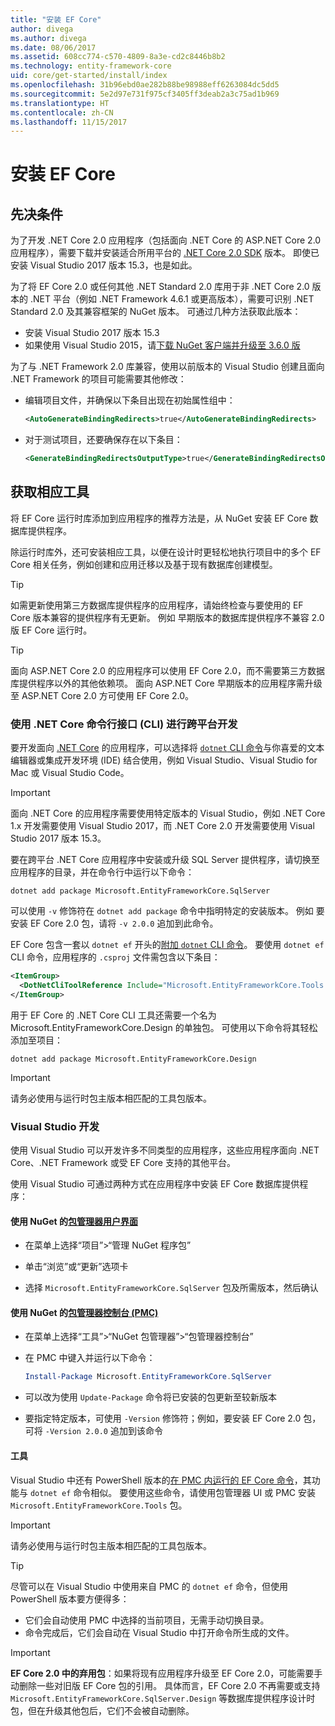 ```yaml
---
title: "安装 EF Core"
author: divega
ms.author: divega
ms.date: 08/06/2017
ms.assetid: 608cc774-c570-4809-8a3e-cd2c8446b8b2
ms.technology: entity-framework-core
uid: core/get-started/install/index
ms.openlocfilehash: 31b96ebd0ae282b88be98988eff6263084dc5dd5
ms.sourcegitcommit: 5e2d97e731f975cf3405ff3deab2a3c75ad1b969
ms.translationtype: HT
ms.contentlocale: zh-CN
ms.lasthandoff: 11/15/2017
---
```

# <a name="installing-ef-core"></a>安装 EF Core

## <a name="prerequisites"></a>先决条件

为了开发 .NET Core 2.0 应用程序（包括面向 .NET Core 的 ASP.NET Core 2.0 应用程序），需要下载并安装适合所用平台的 [.NET Core 2.0 SDK](https://www.microsoft.com/net/download/core) 版本。 即使已安装 Visual Studio 2017 版本 15.3，也是如此。

为了将 EF Core 2.0 或任何其他 .NET Standard 2.0 库用于非 .NET Core 2.0 版本的 .NET 平台（例如 .NET Framework 4.6.1 或更高版本），需要可识别 .NET Standard 2.0 及其兼容框架的 NuGet 版本。 可通过几种方法获取此版本：

* 安装 Visual Studio 2017 版本 15.3
* 如果使用 Visual Studio 2015，请[下载 NuGet 客户端并升级至 3.6.0 版](https://www.nuget.org/downloads)

为了与 .NET Framework 2.0 库兼容，使用以前版本的 Visual Studio 创建且面向 .NET Framework 的项目可能需要其他修改：

* 编辑项目文件，并确保以下条目出现在初始属性组中：
  ``` xml
  <AutoGenerateBindingRedirects>true</AutoGenerateBindingRedirects>
  ```

* 对于测试项目，还要确保存在以下条目：
  ``` xml
  <GenerateBindingRedirectsOutputType>true</GenerateBindingRedirectsOutputType>
  ```

## <a name="getting-the-bits"></a>获取相应工具
将 EF Core 运行时库添加到应用程序的推荐方法是，从 NuGet 安装 EF Core 数据库提供程序。

除运行时库外，还可安装相应工具，以便在设计时更轻松地执行项目中的多个 EF Core 相关任务，例如创建和应用迁移以及基于现有数据库创建模型。

> [!TIP]  
> 如需更新使用第三方数据库提供程序的应用程序，请始终检查与要使用的 EF Core 版本兼容的提供程序有无更新。 例如 早期版本的数据库提供程序不兼容 2.0 版 EF Core 运行时。  

> [!TIP]  
> 面向 ASP.NET Core 2.0 的应用程序可以使用 EF Core 2.0，而不需要第三方数据库提供程序以外的其他依赖项。 面向 ASP.NET Core 早期版本的应用程序需升级至 ASP.NET Core 2.0 方可使用 EF Core 2.0。

<a name="cli"></a>
### <a name="cross-platform-development-using-the-net-core-command-line-interface-cli"></a>使用 .NET Core 命令行接口 (CLI) 进行跨平台开发

要开发面向 [.NET Core](https://www.microsoft.com/net/download/core) 的应用程序，可以选择将 [`dotnet` CLI 命令](https://docs.microsoft.com/dotnet/core/tools/)与你喜爱的文本编辑器或集成开发环境 (IDE) 结合使用，例如 Visual Studio、Visual Studio for Mac 或 Visual Studio Code。

> [!IMPORTANT]  
> 面向 .NET Core 的应用程序需要使用特定版本的 Visual Studio，例如 .NET Core 1.x 开发需要使用 Visual Studio 2017，而 .NET Core 2.0 开发需要使用 Visual Studio 2017 版本 15.3。

要在跨平台 .NET Core 应用程序中安装或升级 SQL Server 提供程序，请切换至应用程序的目录，并在命令行中运行以下命令：

``` Console
dotnet add package Microsoft.EntityFrameworkCore.SqlServer
```

可以使用 `-v` 修饰符在 `dotnet add package` 命令中指明特定的安装版本。 例如 要安装 EF Core 2.0 包，请将 `-v 2.0.0` 追加到此命令。

EF Core 包含一套以 `dotnet ef` 开头的[附加 `dotnet` CLI 命令](../../miscellaneous/cli/dotnet.md)。 要使用 `dotnet ef` CLI 命令，应用程序的 `.csproj` 文件需包含以下条目：

``` xml
<ItemGroup>
  <DotNetCliToolReference Include="Microsoft.EntityFrameworkCore.Tools.DotNet" Version="2.0.0" />
</ItemGroup>
```

用于 EF Core 的 .NET Core CLI 工具还需要一个名为 Microsoft.EntityFrameworkCore.Design 的单独包。 可使用以下命令将其轻松添加至项目：

``` Console
dotnet add package Microsoft.EntityFrameworkCore.Design
```

> [!IMPORTANT]  
> 请务必使用与运行时包主版本相匹配的工具包版本。

<a name="visual-studio"></a>
### <a name="visual-studio-development"></a>Visual Studio 开发

使用 Visual Studio 可以开发许多不同类型的应用程序，这些应用程序面向 .NET Core、.NET Framework 或受 EF Core 支持的其他平台。

使用 Visual Studio 可通过两种方式在应用程序中安装 EF Core 数据库提供程序：

#### <a name="using-nugets-package-manager-user-interfacehttpsdocsmicrosoftcomnugettoolspackage-manager-ui"></a>使用 NuGet 的[包管理器用户界面](https://docs.microsoft.com/nuget/tools/package-manager-ui)

* 在菜单上选择“项目”>“管理 NuGet 程序包”

* 单击“浏览”或“更新”选项卡

* 选择 `Microsoft.EntityFrameworkCore.SqlServer` 包及所需版本，然后确认

#### <a name="using-nugets-package-manager-console-pmchttpsdocsmicrosoftcomnugettoolspackage-manager-console"></a>使用 NuGet 的[包管理器控制台 (PMC)](https://docs.microsoft.com/nuget/tools/package-manager-console)

* 在菜单上选择“工具”>“NuGet 包管理器”>“包管理器控制台”

* 在 PMC 中键入并运行以下命令：

  ``` PowerShell  
  Install-Package Microsoft.EntityFrameworkCore.SqlServer
  ```
* 可以改为使用 `Update-Package` 命令将已安装的包更新至较新版本

* 要指定特定版本，可使用 `-Version` 修饰符；例如，要安装 EF Core 2.0 包，可将 `-Version 2.0.0` 追加到该命令

#### <a name="tools"></a>工具

Visual Studio 中还有 PowerShell 版本的[在 PMC 内运行的 EF Core 命令](../../miscellaneous/cli/powershell.md)，其功能与 `dotnet ef` 命令相似。 要使用这些命令，请使用包管理器 UI 或 PMC 安装 `Microsoft.EntityFrameworkCore.Tools` 包。

> [!IMPORTANT]  
> 请务必使用与运行时包主版本相匹配的工具包版本。

> [!TIP]  
> 尽管可以在 Visual Studio 中使用来自 PMC 的 `dotnet ef` 命令，但使用 PowerShell 版本要方便得多：
> * 它们会自动使用 PMC 中选择的当前项目，无需手动切换目录。  
> * 命令完成后，它们会自动在 Visual Studio 中打开命令所生成的文件。

> [!IMPORTANT]  
> **EF Core 2.0 中的弃用包**：如果将现有应用程序升级至 EF Core 2.0，可能需要手动删除一些对旧版 EF Core 包的引用。 具体而言，EF Core 2.0 不再需要或支持 `Microsoft.EntityFrameworkCore.SqlServer.Design` 等数据库提供程序设计时包，但在升级其他包后，它们不会被自动删除。
